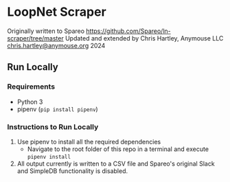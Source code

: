 # LoopNet Scraper
Originally written to Spareo https://github.com/Spareo/ln-scraper/tree/master
Updated and extended by Chris Hartley, Anymouse LLC chris.hartley@anymouse.org 2024

## Run Locally

### Requirements
* Python 3
* pipenv (`pip install pipenv`)

### Instructions to Run Locally
1. Use pipenv to install all the required dependencies
    * Navigate to the root folder of this repo in a terminal and execute `pipenv install`
2. All output currently is written to a CSV file and Spareo's original Slack and SimpleDB functionality is disabled. 
